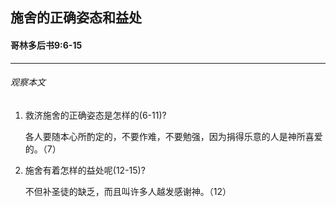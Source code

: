 ## 施舍的正确姿态和益处

#### 哥林多后书9:6-15

------

###### 观察本文

1. 救济施舍的正确姿态是怎样的(6-11)?

    各人要随本心所酌定的，不要作难，不要勉强，因为捐得乐意的人是神所喜爱的。（7）
2. 施舍有着怎样的益处呢(12-15)?
    不但补圣徒的缺乏，而且叫许多人越发感谢神。（12）
